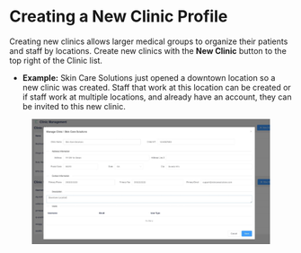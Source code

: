 # Creating a New Clinic Profile

Creating new clinics allows larger medical groups to organize their patients and staff by locations. Create new clinics with the **New Clinic** button to the top right of the Clinic list.

* **Example:** Skin Care Solutions just opened a downtown location so a new clinic was created. Staff that work at this location can be created or if staff work at multiple locations, and already have an account, they can be invited to this new clinic.

<figure><img src="../.gitbook/assets/image (54).png" alt=""><figcaption></figcaption></figure>
